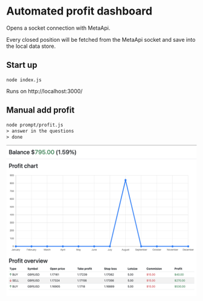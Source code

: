 # Automated profit dashboard

Opens a socket connection with MetaApi.

Every closed position will be fetched from the MetaApi socket and save into the local data store.

## Start up

```
node index.js
```

Runs on http://localhost:3000/

## Manual add profit

```
node prompt/profit.js
> answer in the questions
> done
```

![screenshot](./assets/image/screenshot.png)
